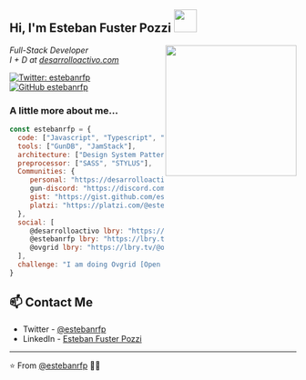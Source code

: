 <h2> Hi, I'm Esteban Fuster Pozzi <img src="https://secure.gravatar.com/avatar/da3a784db378c092132d2452564b4842" width="40"></h2>

<img align='right' src="https://secure.gravatar.com/avatar/da3a784db378c092132d2452564b4842" width="230">

<p><em>Full-Stack Developer</br>
I + D at <a href="https://desarrolloactivo.com/">desarrolloactivo.com</a>
</em></p>

[![Twitter: estebanrfp](https://img.shields.io/twitter/follow/estebanrfp?style=social)](https://twitter.com/estebanrfp)
[![GitHub estebanrfp](https://img.shields.io/github/followers/estebanrfp?label=follow&style=social)](https://github.com/estebanrfp)


### A little more about me...  

```javascript
const estebanrfp = {
  code: ["Javascript", "Typescript", "HTML", "CSS"],
  tools: ["GunDB", "JamStack"],
  architecture: ["Design System Pattern"],
  preprocessor: ["SASS", "STYLUS"],
  Communities: {
     personal: "https://desarrolloactivo.com",
     gun-discord: "https://discord.com/channels/612645357850984470/612645357850984473",
     gist: "https://gist.github.com/estebanrfp"
     platzi: "https://platzi.com/@estebanrfp/"
  },
  social: [ 
     @desarrolloactivo lbry: "https://lbry.tv/@desarrolloactivo:2", 
     @estebanrfp lbry: "https://lbry.tv/@estebanrfp:e"
     @ovgrid lbry: "https://lbry.tv/@ovgrid:d"
  ],
  challenge: "I am doing Ovgrid [Open Virtual Grid], where I working on real-time shared xr experiences."
}
```

## 📫 Contact Me
- Twitter - [@estebanrfp](https://twitter.com/estebanrfp)
- LinkedIn - [Esteban Fuster Pozzi](https://www.linkedin.com/in/estebanrfp/)

---

⭐️ From [@estebanrfp](https://github.com/estebanrfp) 👩‍💻 

